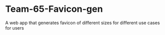 # Team-65-Favicon-gen
A web app that generates favicon of different sizes for different use cases for users
